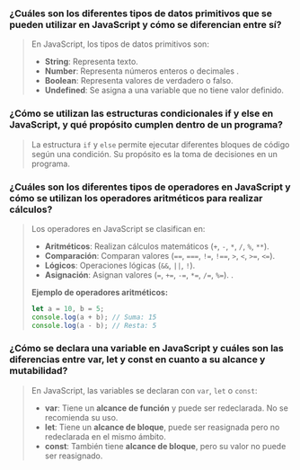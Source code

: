 ### ¿Cuáles son los diferentes tipos de datos primitivos que se pueden utilizar en JavaScript y cómo se diferencian entre sí?  
> En JavaScript, los tipos de datos primitivos son:  
> - **String**: Representa texto.  
> - **Number**: Representa números enteros o decimales .  
> - **Boolean**: Representa valores de verdadero o falso.  
> - **Undefined**: Se asigna a una variable que no tiene valor definido.      

### ¿Cómo se utilizan las estructuras condicionales if y else en JavaScript, y qué propósito cumplen dentro de un programa?  
> La estructura `if` y `else` permite ejecutar diferentes bloques de código según una condición. Su propósito es la toma de decisiones en un programa.  

### ¿Cuáles son los diferentes tipos de operadores en JavaScript y cómo se utilizan los operadores aritméticos para realizar cálculos?  
> Los operadores en JavaScript se clasifican en:  
> - **Aritméticos**: Realizan cálculos matemáticos (`+`, `-`, `*`, `/`, `%`, `**`).  
> - **Comparación**: Comparan valores (`==`, `===`, `!=`, `!==`, `>`, `<`, `>=`, `<=`).  
> - **Lógicos**: Operaciones lógicas (`&&`, `||`, `!`).  
> - **Asignación**: Asignan valores (`=`, `+=`, `-=`, `*=`, `/=`, `%=`). .  
>  
> **Ejemplo de operadores aritméticos:**  
> ```javascript
> let a = 10, b = 5;
> console.log(a + b); // Suma: 15
> console.log(a - b); // Resta: 5
> ```  

### ¿Cómo se declara una variable en JavaScript y cuáles son las diferencias entre var, let y const en cuanto a su alcance y mutabilidad?  
> En JavaScript, las variables se declaran con `var`, `let` o `const`:  
> - **var**: Tiene un **alcance de función** y puede ser redeclarada. No se recomienda su uso.  
> - **let**: Tiene un **alcance de bloque**, puede ser reasignada pero no redeclarada en el mismo ámbito.  
> - **const**: También tiene **alcance de bloque**, pero su valor no puede ser reasignado.  
